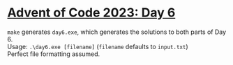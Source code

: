 # [Advent of Code 2023: Day 6](https://adventofcode.com/2023/day/6)

`make` generates `day6.exe`, which generates the solutions to both parts of Day 6.  
Usage: `.\day6.exe [filename]` (`filename` defaults to `input.txt`)  
Perfect file formatting assumed.  
